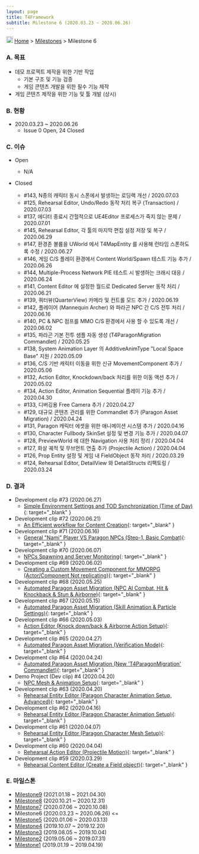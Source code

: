 ```yaml
---
layout: page
title: T4Framework
subtitle: Milestone 6 (2020.03.23 ~ 2020.06.26)
---
```

<img src="https://t4framework.com/img/Folders2.png" width="18px" height="18px"> [Home](https://t4framework.com/index) > [Milestones](https://t4framework.com/T4Framework_Milestones/) > Milestone 6

### A. 목표

- 데모 프로젝트 제작을 위한 기반 작업
  - 기본 구조 및 기능 검증
  - 게임 콘텐츠 개발을 위한 필수 기능 제작
- 게임 콘텐츠 제작을 위한 기능 및 툴 개발 (상시)

### B. 현황

- 2020.03.23 ~ 2020.06.26
  - Issue 0 Open, 24 Closed

### C. 이슈

- Open
  - N/A
    
- Closed
  - #143, N종의 캐릭터 동시 스폰에서 발생하는 로딩랙 개선 / 2020.07.03
  - #125, Rehearsal Editor, Undo/Redo 동작 처리 복구 (Transaction) / 2020.07.03
  - #137, 에디터 종료시 간헐적으로 UE4Editor 프로세스가 죽지 않는 문제 / 2020.07.01
  - #145, Rehearsal Editor, 각 툴의 마지막 편집 설정 저장 및 복구 / 2020.06.29
  - #147, 환경존 볼륨을 UWorld 에서 T4MapEntity 를 사용해 런타임 스폰하도록 수정 / 2020.06.27
  - #146, 게임 C/S 플레이 환경에서 Content World/Spawn 테스트 기능 추가 / 2020.06.26
  - #144, Multiple-Process Network PIE 테스트 시 발생하는 크래시 대응 / 2020.06.24
  - #141, Content Editor 에 설정한 월드로 Dedicated Server 동작 처리 / 2020.06.21
  - #139, 쿼터뷰(QuarterView) 카메라 및 컨트롤 모드 추가 / 2020.06.19
  - #142, 플레이어 (Mannequin Archer) 와 파라곤 NPC 간 C/S 전투 처리 / 2020.06.16
  - #140, PC & NPC 점프를 MMO C/S 환경에서 사용 할 수 있도록 개선 / 2020.06.02
  - #135, 파라곤 기본 전투 샘플 자동 생성 (T4ParagonMigration Commandlet) / 2020.05.25
  - #138, System Animation Layer 의 AdditiveAnimType "Local Space Base" 지원 / 2020.05.09
  - #136, C/S 기반 캐릭터 이동을 위한 신규 MovementComponent 추가 / 2020.05.06
  - #132, Action Editor, Knockdown/back 처리를 위한 이동 액션 추가 / 2020.05.02
  - #134, Action Editor, Animation Sequential 플레이 기능 추가 / 2020.04.30
  - #133, 디버깅용 Free Camera 추가 / 2020.04.27
  - #129, 대규모 콘텐츠 관리를 위한 Commandlet 추가 (Paragon Asset Migration) / 2020.04.24
  - #131, Paragon 캐릭터 에셋을 위한 애니메이션 시스템 추가 / 2020.04.16
  - #130, Character Fullbody SkinSet 설정 및 변경 기능 추가 / 2020.04.07
  - #128, PreviewWorld 에 대한 Navigation 사용 처리 정리 / 2020.04.04
  - #127, 화살 궤적 및 무브먼트 연출 추가 (Projectile Action) / 2020.04.04
  - #126, Prop Entity 설정 및 게임 내 FieldObject 동작 처리 / 2020.03.29
  - #124, Rehearsal Editor, DetailView 와 DetailStructs 리팩토링 / 2020.03.24

### D. 결과

- Development clip #73 (2020.06.27)
  - [Simple Environment Settings and TOD Synchronization (Time of Day)](https://youtu.be/jtASB4dSZtE){: target="_blank" }
- Development clip #72 (2020.06.21)
  - [An Efficient workflow for Content Creation](https://youtu.be/xWuo6d-ruio){: target="_blank" }
- Development clip #71 (2020.06.16)
  - [General "Nami" Player VS Paragon NPCs (Step-1, Basic Combat)](https://youtu.be/IU_0fIi5hlw){: target="_blank" }
- Development clip #70 (2020.06.07)
  - [NPCs Spawning and Server Monitoring](https://youtu.be/CLtaxKLNpJ8){: target="_blank" }
- Development clip #69 (2020.06.02)
  - [Creating a Custom Movement Component for MMORPG (Actor/Component Not replicating)](https://youtu.be/OqDk2P-oLSA){: target="_blank" }
- Development clip #68 (2020.05.25)
  - [Automated Paragon Asset Migration (NPC AI Combat, Hit & Knockback & Stun & Airborne)](https://youtu.be/bVXZGRSVEp8){: target="_blank" }
- Development clip #67 (2020.05.15)
  - [Automated Paragon Asset Migration (Skill Animation & Particle Settings)](https://youtu.be/0c2D0NYDXGQ){: target="_blank" }
- Development clip #66 (2020.05.03)
  - [Action Editor (Knock down/back & Airborne Action Setup)](https://youtu.be/0c2D0NYDXGQ){: target="_blank" }
- Development clip #65 (2020.04.27)
  - [Automated Paragon Asset Migration (Verification Mode)](https://youtu.be/uEjZzO-B6QU){: target="_blank" }
- Development clip #64 (2020.04.24)
  - [Automated Paragon Asset Migration (New 'T4ParagonMigration' Commandlet)](https://youtu.be/EKyMbS8H5q4){: target="_blank" }
- Demo Project (Dev clip) #4 (2020.04.20)
  - [NPC Mesh & Animation Setup](https://youtu.be/J9FgY9tNdSA){: target="_blank" }
- Development clip #63 (2020.04.20)
  - [Rehearsal Entity Editor (Paragon Character Animation Setup, Advanced)](https://youtu.be/G69jNG0gjgI){: target="_blank" }
- Development clip #62 (2020.04.16)
  - [Rehearsal Entity Editor (Paragon Character Animation Setup)](https://youtu.be/Avro3NvAeck){: target="_blank" }
- Development clip #61 (2020.04.07)
  - [Rehearsal Entity Editor (Paragon Character Mesh Setup)](https://youtu.be/jphxEx6WY6E){: target="_blank" }
- Development clip #60 (2020.04.04)
  - [Rehearsal Action Editor (Projectile Motion)](https://youtu.be/P6Y1cftin0o){: target="_blank" }
- Development clip #59 (2020.03.29)
  - [Rehearsal Content Editor (Create a Field object)](https://youtu.be/nmJlOAPc_c8){: target="_blank" }
  
### E. 마일스톤

- [Milestone9](https://t4framework.com/T4Framework_Milestone9_Achieved/) (2021.01.18 ~ 2021.04.30)
- [Milestone8](https://t4framework.com/T4Framework_Milestone8_Achieved/) (2020.10.21 ~ 2020.12.31)
- [Milestone7](https://t4framework.com/T4Framework_Milestone7_Achieved/) (2020.07.06 ~ 2020.10.08)
- Milestone6 (2020.03.23 ~ 2020.06.26) <=
- [Milestone5](https://t4framework.com/T4Framework_Milestone5_Achieved/) (2020.01.06 ~ 2020.03.13)
- [Milestone4](https://t4framework.com/T4Framework_Milestone4_Achieved/) (2019.10.07 ~ 2019.12.20)
- [Milestone3](https://t4framework.com/T4Framework_Milestone3_Achieved/) (2019.08.05 ~ 2019.10.04)
- [Milestone2](https://t4framework.com/T4Framework_Milestone2_Achieved/) (2019.05.06 ~ 2019.07.31)
- [Milestone1](https://t4framework.com/T4Framework_Milestone1_Achieved/) (2019.01.19 ~ 2019.04.19)
